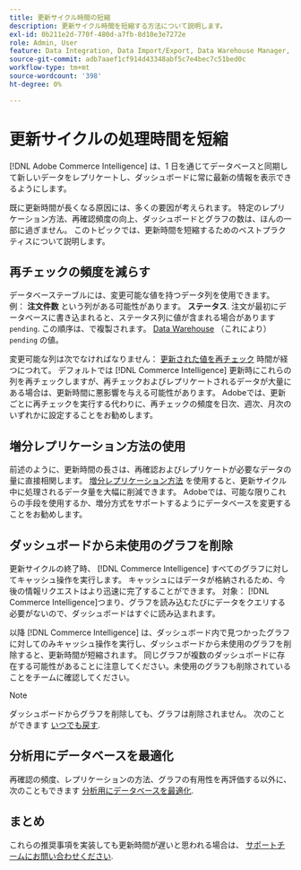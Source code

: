 ```yaml
---
title: 更新サイクル時間の短縮
description: 更新サイクル時間を短縮する方法について説明します。
exl-id: 0b211e2d-770f-480d-a7fb-8d10e3e7272e
role: Admin, User
feature: Data Integration, Data Import/Export, Data Warehouse Manager, Dashboards
source-git-commit: adb7aaef1cf914d43348abf5c7e4bec7c51bed0c
workflow-type: tm+mt
source-wordcount: '398'
ht-degree: 0%

---
```


# 更新サイクルの処理時間を短縮

[!DNL Adobe Commerce Intelligence] は、1 日を通じてデータベースと同期して新しいデータをレプリケートし、ダッシュボードに常に最新の情報を表示できるようにします。

既に更新時間が長くなる原因には、多くの要因が考えられます。 特定のレプリケーション方法、再確認頻度の向上、ダッシュボードとグラフの数は、ほんの一部に過ぎません。 このトピックでは、更新時間を短縮するためのベストプラクティスについて説明します。

## 再チェックの頻度を減らす

データベーステーブルには、変更可能な値を持つデータ列を使用できます。 例： **注文件数** という列がある可能性があります。 **ステータス**. 注文が最初にデータベースに書き込まれると、ステータス列に値が含まれる場合があります `pending`. この順序は、で複製されます。 [Data Warehouse](../data-analyst/data-warehouse-mgr/tour-dwm.md) （これにより） `pending` の値。

変更可能な列は次でなければなりません： [更新された値を再チェック](../data-analyst/data-warehouse-mgr/cfg-data-rechecks.md) 時間が経つにつれて。 デフォルトでは [!DNL Commerce Intelligence] 更新時にこれらの列を再チェックしますが、再チェックおよびレプリケートされるデータが大量にある場合は、更新時間に悪影響を与える可能性があります。 Adobeでは、更新ごとに再チェックを実行する代わりに、再チェックの頻度を日次、週次、月次のいずれかに設定することをお勧めします。

## 増分レプリケーション方法の使用

前述のように、更新時間の長さは、再確認およびレプリケートが必要なデータの量に直接相関します。 [増分レプリケーション方法](../data-analyst/data-warehouse-mgr/cfg-replication-methods.md) を使用すると、更新サイクル中に処理されるデータ量を大幅に削減できます。 Adobeでは、可能な限りこれらの手段を使用するか、増分方式をサポートするようにデータベースを変更することをお勧めします。

## ダッシュボードから未使用のグラフを削除

更新サイクルの終了時、 [!DNL Commerce Intelligence] すべてのグラフに対してキャッシュ操作を実行します。 キャッシュにはデータが格納されるため、今後の情報リクエストはより迅速に完了することができます。 対象： [!DNL Commerce Intelligence]つまり、グラフを読み込むたびにデータをクエリする必要がないので、ダッシュボードはすぐに読み込まれます。

以降 [!DNL Commerce Intelligence] は、ダッシュボード内で見つかったグラフに対してのみキャッシュ操作を実行し、ダッシュボードから未使用のグラフを削除すると、更新時間が短縮されます。 同じグラフが複数のダッシュボードに存在する可能性があることに注意してください。未使用のグラフも削除されていることをチームに確認してください。

>[!NOTE]
>
>ダッシュボードからグラフを削除しても、グラフは削除されません。 次のことができます [いつでも戻す](../data-user/dashboards/add-charts-dashboard.md).

## 分析用にデータベースを最適化

再確認の頻度、レプリケーションの方法、グラフの有用性を再評価する以外に、次のこともできます [分析用にデータベースを最適化](../best-practices/opt-db-analysis.md).

## まとめ

これらの推奨事項を実装しても更新時間が遅いと思われる場合は、 [サポートチームにお問い合わせください](https://experienceleague.adobe.com/docs/commerce-knowledge-base/kb/troubleshooting/miscellaneous/mbi-service-policies.html).

